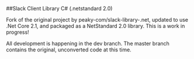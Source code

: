 ##Slack Client Library C# (.netstandard 2.0)

Fork of the original project by peaky-com/slack-library-.net, updated to use .Net Core 2.1, and packaged as a NetStandard 2.0 library. This is a work in progress!

All development is happening in the dev branch. The master branch contains the original, unconverted code at this time.
